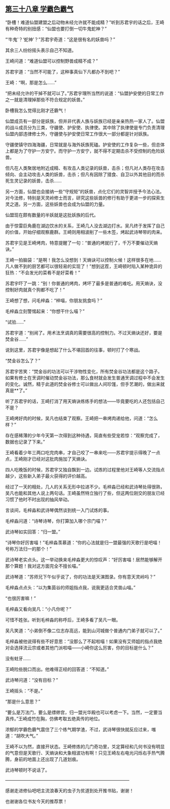 ## [第三十八章 学霸色霸气](https://www.xxbiquge.com/11_11207/5463461.html)


  “卧槽！难道仙盟建盟之后动物未经允许就不能成精？”听到苏君宇的话之后，王崎有种奇特的别扭感：“仙盟也要打倒一切牛鬼蛇神？”

  “‘牛鬼’？‘蛇神’？”苏君宇奇道：“这是很有名的妖兽吗？”

  其余三人纷纷摇头表示自己不知道。

  王崎问道：“难道仙盟可以控制野兽成精不成？”

  苏君宇道：“当然不可能了，这种事真仙下凡都办不到吧？”

  王崎：“啊，那是怎么……”

  “把未经允许的干掉不就可以了。”苏君宇理所当然的说道：“仙盟护安使的日常工作之一就是清理掉那些不符合规定的妖兽。”

  卧槽我怎么觉得比刚才还霸气！

  仙盟成员有一部分是妖族，但并非代表人族与妖族已经是亲亲热热一家人了。仙盟的战斗成员分为三类，守疆使、护安使、执律使。其中除了执律使是专门负责清理仙盟内部违律修士外，守疆使与护安使日常工作很大一部分都是针对妖族。

  守疆使镇守四海海疆，日常就是与海外妖族死磕。护安使的工作复杂一些，但总体上都是为了守护一方安宁。而守护一方安宁，就不得不定期击杀不受控制的危险妖兽。

  但凡在人类聚居地附近成精、有攻击人类记录的妖兽，击杀；但凡对人类存在攻击倾向、会主动攻击人类的妖兽，击杀；但凡有因除了猎食、自卫以外其他目的而杀死生灵记录的妖兽，击杀……

  另一方面，仙盟也会接纳一些“守规矩”的妖兽，点化它们的灵智并授予今法心法。对今法修，特别是天灵岭修士而言，研究这些妖兽的修行有助于更进一步的探索生灵之道。另一方面，这些妖兽也会成为仙盟的力量。

  仙盟现在颇有数量的半妖就是这批妖族的后代。

  由于惊雷巨角鹿在湖边饮水的关系，王崎几人没去湖边打水。吴凡终于发挥了自己的价值，开始仔细观察鹿群。王崎则用相波削了一些木签，烤起武诗琴带的肉来。

  苏君宇见是王崎烤肉，特意提醒了一句：“普通的烤就行了，千万不要催动天熵诀。”

  王崎一拍脑袋：“是啊！我怎么没想到！天熵诀可以控制火候！这样很多在地……凡人做不到的厨艺都可以很轻易的实现了！”想到这茬，王崎顿时陷入某种诡异的狂热：“不会发光的菜肴不是好菜肴！”

  苏君宇吓了一跳：“别！你普通的烤肉，烤坏了最多是普通的难吃。用天熵诀，没控制好肉就真个狗都不吃了！”

  王崎想了想，问毛梓淼：“梓喵，你朋友挑食吗？”

  毛梓淼立刻警惕起来：“你想干什么喵？”

  “试验……”

  苏君宇道：“别闹了。用术法烹调真的需要很高的控制力。不过天熵诀还好，要是焚金谷……”

  说到这里，苏君宇像是想起了什么不堪回首的往事，顿时打了个寒战。

  “焚金谷怎么了？”

  苏君宇苦笑：“焚金谷的功法可以干涉物性变化，所有焚金谷功法都是这个路子。如果有修士在烹调时催动焚金谷功法，那么食材就会发生普通烹调过程中不会发生的变化。诚然，精于此道的焚金谷修士可以做出人间珍馐，但手艺潮的，做出来就真是**了。”

  听了苏君宇的话，王崎打消了用天熵诀练练手的想法——毕竟要吃的人还包括自己不是？

  王崎烤好肉的时候，吴凡也结束了观察。王崎把一串烤肉递给他，问道：“怎么样？”

  存在感稀薄的少年今天第一次得到这种待遇，简直有些受宠若惊：“观察完成了，数据也记录了下来。”

  王崎看着少年三两口吃完肉串，才自己咬了一串来吃——苏君宇提示得晚了一点点，王崎刚才已经对这批肉施加了天熵诀。

  四人吃晚饭的时候，苏君宇又独自飘到一边。试炼的过程里他对王崎等人交流指点越少，这些新入弟子最火获得的评价越高。

  经过了一天的相处，几人的关系无形中拉进不少。毛梓淼已经和武诗琴处得很熟，吴凡也能和其他人说上两句话。王崎虽然特立独行了些，但这两位刚交的朋友已经习惯了他时不时出现的抽风举动。

  言谈间，毛梓淼和武诗琴偶然谈到统一入门试炼的事。

  毛梓淼问道：“诗琴诗琴，你打算加入哪个宗门喵？”

  武诗琴如实回答：“归一盟。”

  “诗琴你好厉害喵！”毛梓淼羡慕道：“你的心法就是归一盟最强的天歌行是吧喵！号称万法归一的那个！”

  武诗琴老实点头。这一举动换来毛梓淼更大的惊叹声：“好厉害喵！居然能够解开那个算题！我对这方面完全不擅长喵。”

  武诗琴道：“苏师兄下午似乎说了，你的功法是天演图录。你有意天灵岭吗？”

  毛梓淼点点头：“以为集茵谷的师姐指点我，说我更适合灵兽山喵。”

  “也很厉害嘛！”

  毛梓淼又看向吴凡：“小凡你呢？”

  可惜不姓张。听到毛梓淼的称呼后，王崎多看了吴凡一眼。

  吴凡笑道：“小弟倒不像二位志存高远，能到山河城做个普通内门弟子就可以了。”

  毛梓淼被他说得有些不好意思：“没那么了不起啦喵！如果没有艾师姐的指点我绝对会选择流云宗或者其他门派啦喵——小崎你这么厉害，你的目标是什么？”

  没有蛀牙……

  王崎险些脱口而出。他难得正经的回答道：“不知道。”

  武诗琴问道：“没有目标？”

  王崎摇头：“不是。”

  “那是什么意思？”

  “要么是万法门，要么是缥缈宫，归一盟光华殿也可以考虑一下。当然，一定要当真传。”王崎成竹在胸，仿佛考取五绝真传的地位。

  浓郁的学霸色霸气震住了三个练气期学渣，不过，武诗琴很快就反应过来，嗤道：“胡吹大气。”

  王崎不以为然，直接开状态。王崎修炼的几门奇功里，爻定算经和几何书没有明显的气意但是天歌行、天熵诀和大象相波功有啊！只见王崎左右电光闪烁右手热气腾腾，身前的地面上还出现了几道划痕。

  武诗琴顿时不说话了。

  ————————————————————————————

  感谢走进修仙吧吧主流浪春天的虫子为贫道到处开推书贴，谢谢！

  也谢谢各位书友今天的推荐票！
